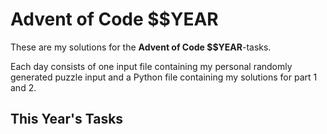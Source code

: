 # Advent of Code $$YEAR

These are my solutions for the **Advent of Code $$YEAR**-tasks.

Each day consists of one input file containing my personal randomly generated puzzle input and a Python file containing my solutions for part 1 and 2.

## This Year's Tasks

